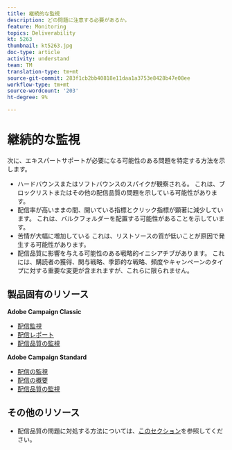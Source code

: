 ```yaml
---
title: 継続的な監視
description: どの問題に注意する必要があるか。
feature: Monitoring
topics: Deliverability
kt: 5263
thumbnail: kt5263.jpg
doc-type: article
activity: understand
team: TM
translation-type: tm+mt
source-git-commit: 283f1cb2bb40818e11daa1a3753e8428b47e08ee
workflow-type: tm+mt
source-wordcount: '203'
ht-degree: 9%

---
```



# 継続的な監視

次に、エキスパートサポートが必要になる可能性のある問題を特定する方法を示します。

* ハードバウンスまたはソフトバウンスのスパイクが観察される。 これは、ブロックリストまたはその他の配信品質の問題を示している可能性があります。
* 配信率が高いままの間、開いている指標とクリック指標が顕著に減少しています。 これは、バルクフォルダーを配置する可能性があることを示しています。
* 苦情が大幅に増加している これは、リストソースの質が低いことが原因で発生する可能性があります。
* 配信品質に影響を与える可能性のある戦略的イニシアチブがあります。 これには、購読者の獲得、関与戦略、季節的な戦略、頻度やキャンペーンのタイプに対する重要な変更が含まれますが、これらに限られません。

## 製品固有のリソース

**Adobe Campaign Classic**

* [配信監視](https://experienceleague.adobe.com/docs/campaign-classic/using/sending-messages/monitoring-deliveries/about-delivery-monitoring.html)
* [配信レポート](https://experienceleague.adobe.com/docs/campaign-classic/using/reporting/reports-on-deliveries/delivery-reports.html)
* [配信品質の監視](https://experienceleague.adobe.com/docs/campaign-classic/using/sending-messages/deliverability-management/monitoring-deliverability.html)

**Adobe Campaign Standard**

* [配信の監視](https://experienceleague.adobe.com/docs/campaign-standard/using/testing-and-sending/monitoring-messages/monitoring-a-delivery.html)
* [配信の概要](https://docs-author-stg.corp.adobe.com/content/help/en/campaign-standard/using/reporting/list-of-reports/delivery-summary.html)
* [配信品質の監視](https://experienceleague.adobe.com/docs/campaign-standard/using/testing-and-sending/managing-deliverability/monitor-deliverability.html?lang=en#testing-and-sending)

## その他のリソース

* 配信品質の問題に対処する方法については、[このセクション](/help/additional-resources/troubleshooting.md)を参照してください。
